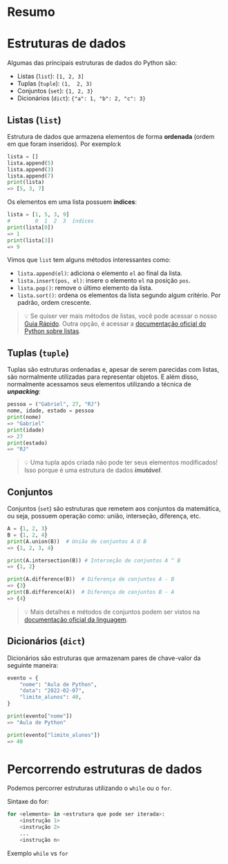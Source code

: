 # Resumo

# Estruturas de dados

Algumas das principais estruturas de dados do Python são:

- Listas (`list`): `[1, 2, 3]`
- Tuplas (`tuple`): `(1,  2, 3)`
- Conjuntos (`set`): `{1, 2, 3}`
- Dicionários (`dict`): `{"a": 1, "b": 2, "c": 3}`

## Listas (`list`)

Estrutura de dados que armazena elementos de forma **ordenada** (ordem em que foram inseridos). Por exemplo:k

```python
lista = []
lista.append(5)
lista.append(3)
lista.append(7)
print(lista)
=> [5, 3, 7]
```

Os elementos em uma lista possuem **índices**:

```python
lista = [1, 5, 3, 9]
#        0  1  2  3  índices
print(lista[0])
=> 1
print(lista[3])
=> 9
```

Vimos que `list` tem alguns métodos interessantes como:

- `lista.append(el)`: adiciona o elemento `el` ao final da lista.
- `lista.insert(pos, el)`: insere o elemento `el` na posição `pos`.
- `lista.pop()`: remove o último elemento da lista.
- `lista.sort()`: ordena os elementos da lista segundo algum critério. Por padrão, ordem crescente.

> 💡 Se quiser ver mais métodos de listas, você pode acessar o nosso [Guia Rápido](https://www.instagram.com/p/CZRywG0LQ83/?utm_source=ig_web_copy_link). Outra opção, é acessar a [documentação oficial do Python sobre listas](https://docs.python.org/3/tutorial/datastructures.html#more-on-lists).

## Tuplas (`tuple`)

Tuplas são estruturas ordenadas e, apesar de serem parecidas com listas, são normalmente utilizadas para representar objetos. E além disso, normalmente acessamos seus elementos utilizando a técnica de ***unpacking**:*

```python
pessoa = ("Gabriel", 27, "RJ")
nome, idade, estado = pessoa
print(nome)
=> "Gabriel"
print(idade)
=> 27
print(estado)
=> "RJ"
```

> 💡 Uma tupla após criada não pode ter seus elementos modificados! Isso porque é uma estrutura de dados ***imutável***.

## Conjuntos

Conjuntos (`set`) são estruturas que remetem aos conjuntos da matemática, ou seja, possuem operação como: união, interseção, diferença, etc.

```python
A = {1, 2, 3}
B = {1, 2, 4}
print(A.union(B))  # União de conjuntos A U B
=> {1, 2, 3, 4}

print(A.intersection(B)) # Interseção de conjuntos A ^ B
=> {1, 2}

print(A.difference(B))  # Diferença de conjuntos A - B
=> {3}
print(B.difference(A))  # Diferença de conjuntos B - A
=> {4}
```

> 💡 Mais detalhes e métodos de conjuntos podem ser vistos na [documentação oficial da linguagem](https://docs.python.org/3/tutorial/datastructures.html#sets).

## Dicionários (`dict`)

Dicionários são estruturas que armazenam pares de chave-valor da seguinte maneira:

```python
evento = {
    "nome": "Aula de Python",
    "data": "2022-02-07",
    "limite_alunos": 40,
}

print(evento["nome"])
=> "Aula de Python"

print(evento["limite_alunos"])
=> 40
```

# Percorrendo estruturas de dados

Podemos percorrer estruturas utilizando o `while` ou o `for`.

Sintaxe do for:

```python
for <elemento> in <estrutura que pode ser iterada>:
    <instrução 1>
    <instrução 2>
    ...
    <instrução n>
```

Exemplo `while` vs `for`
